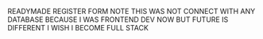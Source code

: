 READYMADE REGISTER FORM
NOTE
THIS WAS NOT CONNECT WITH ANY DATABASE
BECAUSE I WAS FRONTEND DEV NOW
BUT FUTURE IS DIFFERENT
I WISH I BECOME FULL STACK
